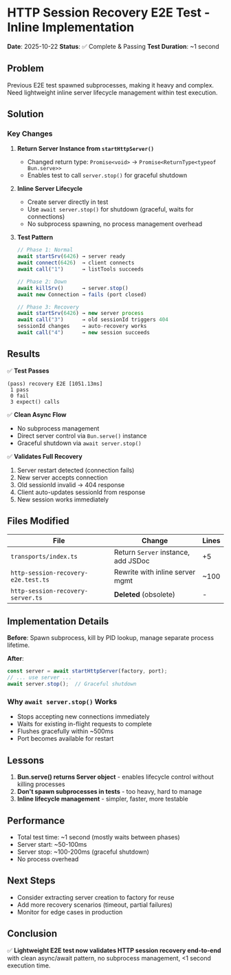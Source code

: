 # HTTP Session Recovery E2E Test - Inline Implementation

**Date**: 2025-10-22
**Status**: ✅ Complete & Passing
**Test Duration**: ~1 second

## Problem

Previous E2E test spawned subprocesses, making it heavy and complex. Need lightweight inline server lifecycle management within test execution.

## Solution

### Key Changes

1. **Return Server Instance from `startHttpServer()`**
   - Changed return type: `Promise<void>` → `Promise<ReturnType<typeof Bun.serve>>`
   - Enables test to call `server.stop()` for graceful shutdown

2. **Inline Server Lifecycle**
   - Create server directly in test
   - Use `await server.stop()` for shutdown (graceful, waits for connections)
   - No subprocess spawning, no process management overhead

3. **Test Pattern**
   ```typescript
   // Phase 1: Normal
   await startSrv(6426) → server ready
   await connect(6426)  → client connects
   await call("1")      → listTools succeeds
   
   // Phase 2: Down
   await killSrv()      → server.stop()
   await new Connection → fails (port closed)
   
   // Phase 3: Recovery
   await startSrv(6426) → new server process
   await call("3")      → old sessionId triggers 404
   sessionId changes    → auto-recovery works
   await call("4")      → new session succeeds
   ```

## Results

✅ **Test Passes**
```
(pass) recovery E2E [1051.13ms]
 1 pass
 0 fail
 3 expect() calls
```

✅ **Clean Async Flow**
- No subprocess management
- Direct server control via `Bun.serve()` instance
- Graceful shutdown via `await server.stop()`

✅ **Validates Full Recovery**
1. Server restart detected (connection fails)
2. New server accepts connection
3. Old sessionId invalid → 404 response
4. Client auto-updates sessionId from response
5. New session works immediately

## Files Modified

| File | Change | Lines |
|------|--------|-------|
| `transports/index.ts` | Return `Server` instance, add JSDoc | +5 |
| `http-session-recovery-e2e.test.ts` | Rewrite with inline server mgmt | ~100 |
| `http-session-recovery-server.ts` | **Deleted** (obsolete) | - |

## Implementation Details

**Before**: Spawn subprocess, kill by PID lookup, manage separate process lifetime.

**After**: 
```typescript
const server = await startHttpServer(factory, port);
// ... use server ...
await server.stop();  // Graceful shutdown
```

### Why `await server.stop()` Works

- Stops accepting new connections immediately
- Waits for existing in-flight requests to complete
- Flushes gracefully within ~500ms
- Port becomes available for restart

## Lessons

1. **Bun.serve() returns Server object** - enables lifecycle control without killing processes
2. **Don't spawn subprocesses in tests** - too heavy, hard to manage
3. **Inline lifecycle management** - simpler, faster, more testable

## Performance

- Total test time: ~1 second (mostly waits between phases)
- Server start: ~50-100ms
- Server stop: ~100-200ms (graceful shutdown)
- No process overhead

## Next Steps

- Consider extracting server creation to factory for reuse
- Add more recovery scenarios (timeout, partial failures)
- Monitor for edge cases in production

## Conclusion

✅ **Lightweight E2E test now validates HTTP session recovery end-to-end** with clean async/await pattern, no subprocess management, <1 second execution time.
